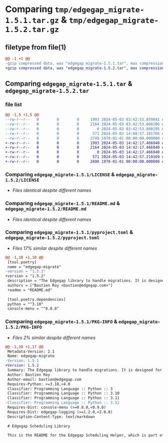 # Comparing `tmp/edgegap_migrate-1.5.1.tar.gz` & `tmp/edgegap_migrate-1.5.2.tar.gz`

## filetype from file(1)

```diff
@@ -1 +1 @@
-gzip compressed data, was "edgegap_migrate-1.5.1.tar", max compression
+gzip compressed data, was "edgegap_migrate-1.5.2.tar", max compression
```

## Comparing `edgegap_migrate-1.5.1.tar` & `edgegap_migrate-1.5.2.tar`

### file list

```diff
@@ -1,5 +1,5 @@
--rw-r--r--   0        0        0     1993 2024-05-03 03:42:53.859841 edgegap_migrate-1.5.1/LICENSE
--rw-r--r--   0        0        0     2164 2024-05-03 03:42:53.860206 edgegap_migrate-1.5.1/README.md
--rw-r--r--   0        0        0        0 2024-05-03 03:42:53.860295 edgegap_migrate-1.5.1/edgegap_migrate/__init__.py
--rw-r--r--   0        0        0      571 2024-05-03 14:08:57.181706 edgegap_migrate-1.5.1/pyproject.toml
--rw-r--r--   0        0        0     2749 1970-01-01 00:00:00.000000 edgegap_migrate-1.5.1/PKG-INFO
+-rw-r--r--   0        0        0     1993 2024-05-03 14:42:17.466940 edgegap_migrate-1.5.2/LICENSE
+-rw-r--r--   0        0        0     2164 2024-05-03 14:42:17.466940 edgegap_migrate-1.5.2/README.md
+-rw-r--r--   0        0        0        0 2024-05-03 14:42:17.466940 edgegap_migrate-1.5.2/edgegap_migrate/__init__.py
+-rw-r--r--   0        0        0      571 2024-05-03 14:42:57.219169 edgegap_migrate-1.5.2/pyproject.toml
+-rw-r--r--   0        0        0     2698 1970-01-01 00:00:00.000000 edgegap_migrate-1.5.2/PKG-INFO
```

### Comparing `edgegap_migrate-1.5.1/LICENSE` & `edgegap_migrate-1.5.2/LICENSE`

 * *Files identical despite different names*

### Comparing `edgegap_migrate-1.5.1/README.md` & `edgegap_migrate-1.5.2/README.md`

 * *Files identical despite different names*

### Comparing `edgegap_migrate-1.5.1/pyproject.toml` & `edgegap_migrate-1.5.2/pyproject.toml`

 * *Files 17% similar despite different names*

```diff
@@ -1,10 +1,10 @@
 [tool.poetry]
 name = "edgegap-migrate"
-version = "1.5.1"
+version = "1.5.2"
 description = "The Edgegap library to handle migrations. It is designed for use within the Edgegap organization."
 authors = ["Bastien Roy <bastien@edgegap.com>"]
 readme = "README.md"
 
 [tool.poetry.dependencies]
 python = "^3.10"
 console-menu = "^0.8.0"
```

### Comparing `edgegap_migrate-1.5.1/PKG-INFO` & `edgegap_migrate-1.5.2/PKG-INFO`

 * *Files 2% similar despite different names*

```diff
@@ -1,18 +1,17 @@
 Metadata-Version: 2.1
 Name: edgegap-migrate
-Version: 1.5.1
+Version: 1.5.2
 Summary: The Edgegap library to handle migrations. It is designed for use within the Edgegap organization.
 Author: Bastien Roy
 Author-email: bastien@edgegap.com
 Requires-Python: >=3.10,<4.0
 Classifier: Programming Language :: Python :: 3
 Classifier: Programming Language :: Python :: 3.10
 Classifier: Programming Language :: Python :: 3.11
-Classifier: Programming Language :: Python :: 3.12
 Requires-Dist: console-menu (>=0.8.0,<0.9.0)
 Requires-Dist: edgegap-logging (>=1.2.0,<2.0.0)
 Description-Content-Type: text/markdown
 
 # Edgegap Scheduling Library
 
 This is the README for the Edgegap Scheduling Helper, which is part of the Edgegap suite of helpers.
```

